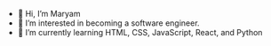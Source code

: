 - 👋 Hi, I’m Maryam
- 👀 I’m interested in becoming a software engineer. 
- 🌱 I’m currently learning HTML, CSS, JavaScript, React, and Python
